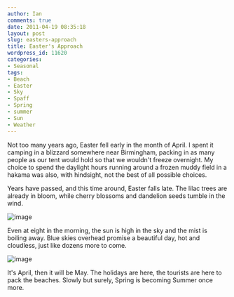 ```yaml
---
author: Ian
comments: true
date: 2011-04-19 08:35:18
layout: post
slug: easters-approach
title: Easter's Approach
wordpress_id: 11620
categories:
- Seasonal
tags:
- Beach
- Easter
- Sky
- Spaff
- Spring
- summer
- Sun
- Weather
---
```


Not too many years ago, Easter fell early in the month of April. I spent it camping in a blizzard somewhere near Birmingham, packing in as many people as our tent would hold so that we wouldn't freeze overnight. My choice to spend the daylight hours running around a frozen muddy field in a hakama was also, with hindsight, not the best of all possible choices.

Years have passed, and this time around, Easter falls late. The lilac trees are already in bloom, while cherry blossoms and dandelion seeds tumble in the wind.

 ![image](//files.ianrenton.com/sites/blog/2011/04/wpid-IMG_20110419_092538_2.jpg) 

Even at eight in the morning, the sun is high in the sky and the mist is boiling away. Blue skies overhead promise a beautiful day, hot and cloudless, just like dozens more to come.

 ![image](//files.ianrenton.com/sites/blog/2011/04/wpid-IMG_20110419_075126.jpg) 
 
It's April, then it will be May. The holidays are here, the tourists are here to pack the beaches. Slowly but surely, Spring is becoming Summer once more.
